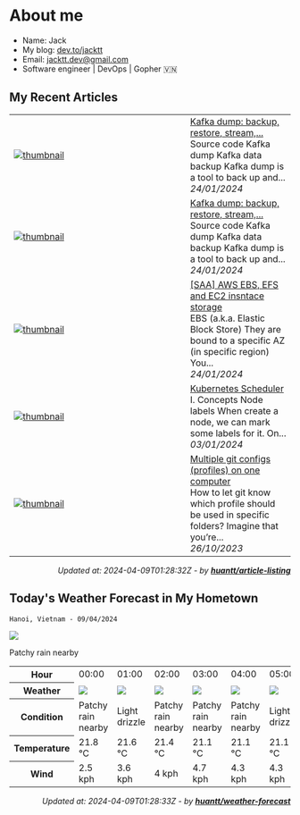 # About me

- Name: Jack
- My blog: [dev.to/jacktt](https://dev.to/jacktt)
- Email: [jacktt.dev@gmail.com](mailto:jacktt.dev@gmail.com)
- Software engineer | DevOps | Gopher 🇻🇳

## My Recent Articles

<table>
        <tr>
            <td width="300px">
                <a href="https://dev.to/jacktt/kafka-dump-backup-restore-stream-40ai">
                    <img src="https://dynamic-thumbnail-dev-to.vercel.app/article/1740436/thumbnail?t=2024-04-09%2001%3a28%3a32.048359986%20%2b0000%20UTC%20m%3d%2b0.320212160" alt="thumbnail">
                </a>
            </td>
            <td>
                <a href="https://dev.to/jacktt/kafka-dump-backup-restore-stream-40ai">Kafka dump: backup, restore, stream,...</a>
                <div>Source code   Kafka dump           Kafka data backup   Kafka dump is a tool to back up and...</div>
                <div><i>24/01/2024</i></div>
            </td>
        </tr>
        <tr>
            <td width="300px">
                <a href="https://dev.to/jacktt/kafka-dump-backup-restore-stream-22hf">
                    <img src="https://dynamic-thumbnail-dev-to.vercel.app/article/1740117/thumbnail?t=2024-04-09%2001%3a28%3a32.048359986%20%2b0000%20UTC%20m%3d%2b0.320212160" alt="thumbnail">
                </a>
            </td>
            <td>
                <a href="https://dev.to/jacktt/kafka-dump-backup-restore-stream-22hf">Kafka dump: backup, restore, stream,...</a>
                <div>Source code   Kafka dump           Kafka data backup   Kafka dump is a tool to back up and...</div>
                <div><i>24/01/2024</i></div>
            </td>
        </tr>
        <tr>
            <td width="300px">
                <a href="https://dev.to/jacktt/saa-aws-storage-types-1noo">
                    <img src="https://dynamic-thumbnail-dev-to.vercel.app/article/1739612/thumbnail?t=2024-04-09%2001%3a28%3a32.048359986%20%2b0000%20UTC%20m%3d%2b0.320212160" alt="thumbnail">
                </a>
            </td>
            <td>
                <a href="https://dev.to/jacktt/saa-aws-storage-types-1noo">[SAA] AWS EBS, EFS and EC2 insntace storage</a>
                <div>EBS (a.k.a. Elastic Block Store)    They are bound to a specific AZ (in specific region) You...</div>
                <div><i>24/01/2024</i></div>
            </td>
        </tr>
        <tr>
            <td width="300px">
                <a href="https://dev.to/jacktt/kubernetes-scheduler-129i">
                    <img src="https://dynamic-thumbnail-dev-to.vercel.app/article/1715409/thumbnail?t=2024-04-09%2001%3a28%3a32.048359986%20%2b0000%20UTC%20m%3d%2b0.320212160" alt="thumbnail">
                </a>
            </td>
            <td>
                <a href="https://dev.to/jacktt/kubernetes-scheduler-129i">Kubernetes Scheduler</a>
                <div>I. Concepts            Node labels   When create a node, we can mark some labels for it. On...</div>
                <div><i>03/01/2024</i></div>
            </td>
        </tr>
        <tr>
            <td width="300px">
                <a href="https://dev.to/jacktt/multiple-git-configs-profiles-on-one-computer-2ik">
                    <img src="https://dynamic-thumbnail-dev-to.vercel.app/article/1646687/thumbnail?t=2024-04-09%2001%3a28%3a32.048359986%20%2b0000%20UTC%20m%3d%2b0.320212160" alt="thumbnail">
                </a>
            </td>
            <td>
                <a href="https://dev.to/jacktt/multiple-git-configs-profiles-on-one-computer-2ik">Multiple git configs (profiles) on one computer</a>
                <div>How to let git know which profile should be used in specific folders?   Imagine that you’re...</div>
                <div><i>26/10/2023</i></div>
            </td>
        </tr>
</table>

<div align="right">

*Updated at: 2024-04-09T01:28:32Z - by **[huantt/article-listing](https://github.com/huantt/article-listing)***

</div>


## Today's Weather Forecast in My Hometown



`Hanoi, Vietnam - 09/04/2024`

<img src="https://cdn.weatherapi.com/weather/64x64/day/176.png"/>

Patchy rain nearby


<table>
    <tr>
        <th>Hour</th>
        <td>00:00</td><td>01:00</td><td>02:00</td><td>03:00</td><td>04:00</td><td>05:00</td><td>06:00</td><td>07:00</td><td>08:00</td><td>09:00</td><td>10:00</td><td>11:00</td><td>12:00</td><td>13:00</td><td>14:00</td><td>15:00</td><td>16:00</td><td>17:00</td><td>18:00</td><td>19:00</td><td>20:00</td><td>21:00</td><td>22:00</td><td>23:00</td>
    </tr>
    <tr>
        <th>Weather</th>
        <td><img src="https://cdn.weatherapi.com/weather/64x64/night/176.png"></img></td><td><img src="https://cdn.weatherapi.com/weather/64x64/night/266.png"></img></td><td><img src="https://cdn.weatherapi.com/weather/64x64/night/176.png"></img></td><td><img src="https://cdn.weatherapi.com/weather/64x64/night/176.png"></img></td><td><img src="https://cdn.weatherapi.com/weather/64x64/night/176.png"></img></td><td><img src="https://cdn.weatherapi.com/weather/64x64/night/266.png"></img></td><td><img src="https://cdn.weatherapi.com/weather/64x64/day/266.png"></img></td><td><img src="https://cdn.weatherapi.com/weather/64x64/day/266.png"></img></td><td><img src="https://cdn.weatherapi.com/weather/64x64/day/122.png"></img></td><td><img src="https://cdn.weatherapi.com/weather/64x64/day/176.png"></img></td><td><img src="https://cdn.weatherapi.com/weather/64x64/day/176.png"></img></td><td><img src="https://cdn.weatherapi.com/weather/64x64/day/122.png"></img></td><td><img src="https://cdn.weatherapi.com/weather/64x64/day/122.png"></img></td><td><img src="https://cdn.weatherapi.com/weather/64x64/day/122.png"></img></td><td><img src="https://cdn.weatherapi.com/weather/64x64/day/122.png"></img></td><td><img src="https://cdn.weatherapi.com/weather/64x64/day/122.png"></img></td><td><img src="https://cdn.weatherapi.com/weather/64x64/day/122.png"></img></td><td><img src="https://cdn.weatherapi.com/weather/64x64/day/122.png"></img></td><td><img src="https://cdn.weatherapi.com/weather/64x64/day/122.png"></img></td><td><img src="https://cdn.weatherapi.com/weather/64x64/night/122.png"></img></td><td><img src="https://cdn.weatherapi.com/weather/64x64/night/119.png"></img></td><td><img src="https://cdn.weatherapi.com/weather/64x64/night/119.png"></img></td><td><img src="https://cdn.weatherapi.com/weather/64x64/night/119.png"></img></td><td><img src="https://cdn.weatherapi.com/weather/64x64/night/122.png"></img></td>
    </tr>
    <tr>
        <th>Condition</th>
        <td width="200px">Patchy rain nearby</td><td width="200px">Light drizzle</td><td width="200px">Patchy rain nearby</td><td width="200px">Patchy rain nearby</td><td width="200px">Patchy rain nearby</td><td width="200px">Light drizzle</td><td width="200px">Light drizzle</td><td width="200px">Light drizzle</td><td width="200px">Overcast</td><td width="200px">Patchy rain nearby</td><td width="200px">Patchy rain nearby</td><td width="200px">Overcast </td><td width="200px">Overcast </td><td width="200px">Overcast </td><td width="200px">Overcast </td><td width="200px">Overcast </td><td width="200px">Overcast </td><td width="200px">Overcast </td><td width="200px">Overcast </td><td width="200px">Overcast </td><td width="200px">Cloudy </td><td width="200px">Cloudy </td><td width="200px">Cloudy </td><td width="200px">Overcast </td>
    </tr>
    <tr>
        <th>Temperature</th>
        <td>21.8 °C</td><td>21.6 °C</td><td>21.4 °C</td><td>21.1 °C</td><td>21.1 °C</td><td>21.1 °C</td><td>21.1 °C</td><td>21.1 °C</td><td>23 °C</td><td>21.4 °C</td><td>21.7 °C</td><td>22.1 °C</td><td>22.3 °C</td><td>22.5 °C</td><td>22.5 °C</td><td>22.6 °C</td><td>22.7 °C</td><td>22.5 °C</td><td>22.2 °C</td><td>22.1 °C</td><td>22.1 °C</td><td>21.5 °C</td><td>21.2 °C</td><td>20.8 °C</td>
    </tr>
    <tr>
        <th>Wind</th>
        <td>2.5 kph</td><td>3.6 kph</td><td>4 kph</td><td>4.7 kph</td><td>4.3 kph</td><td>4.3 kph</td><td>5.4 kph</td><td>6.5 kph</td><td>3.6 kph</td><td>6.8 kph</td><td>5.8 kph</td><td>5 kph</td><td>4.3 kph</td><td>4 kph</td><td>3.6 kph</td><td>4 kph</td><td>1.1 kph</td><td>4.7 kph</td><td>2.9 kph</td><td>4 kph</td><td>5 kph</td><td>8.3 kph</td><td>8.6 kph</td><td>9 kph</td>
    </tr>
</table>


<div align="right">

*Updated at: 2024-04-09T01:28:33Z - by **[huantt/weather-forecast](https://github.com/huantt/weather-forecast)***

</div>


